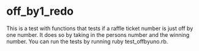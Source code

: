 # off_by1_redo

This is a test with functions that tests if a raffle ticket number is just off by one number. It does so by taking in the persons number and the winning number. You can run the tests by running ruby test_offbyuno.rb.
